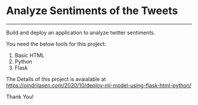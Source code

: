 # Analyze Sentiments of  the Tweets
----------------------------------------

Build and deploy an application to analyze twitter sentiments.

You need the below tools for this project:

1. Basic HTML
2. Python
3. Flask

The Details of this project is avaialable at https://oindrilasen.com/2020/10/deploy-ml-model-using-flask-html-python/

Thank You!
